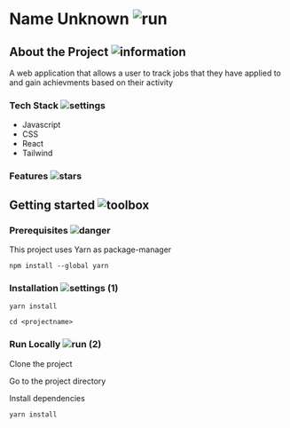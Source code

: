 # Name Unknown ![run](https://user-images.githubusercontent.com/43764448/192065217-3789790c-b8a5-4dca-a680-635cf0cd7dac.png)


## About the Project   ![information](https://user-images.githubusercontent.com/43764448/192064555-7b4b82b5-8618-49c5-900f-fca9c5bc3a8a.png) 

A web application that allows a user to track jobs that they have applied to and gain achievments based on their activity



### Tech Stack  ![settings](https://user-images.githubusercontent.com/43764448/192064589-bb41a8b7-9220-48ba-b7ec-d95f90fde13d.png)

- Javascript
- CSS
- React
- Tailwind

### Features  ![stars](https://user-images.githubusercontent.com/43764448/192064659-fb6a9c1c-e2d2-473c-ad84-e0089ff4c45c.png)


## Getting started  ![toolbox](https://user-images.githubusercontent.com/43764448/192064727-6b5094a2-6650-4be4-9f1c-1e3e46ee030f.png)

### Prerequisites  ![danger](https://user-images.githubusercontent.com/43764448/192064860-706b96c6-b55d-487e-9ab7-081b448dac0a.png)

This project uses Yarn as package-manager

```npm install --global yarn```

### Installation  ![settings (1)](https://user-images.githubusercontent.com/43764448/192064827-5517c09b-b548-4596-99bc-4bbe6a3f6a9d.png) 

```yarn install```

```cd <projectname>```

### Run Locally  ![run (2)](https://user-images.githubusercontent.com/43764448/192065513-0fa22318-c75e-4d59-a760-0af1c4baf5a7.png)

Clone the project


Go to the project directory


Install dependencies

```yarn install```

